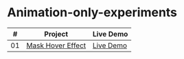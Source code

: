# Animation-only-experiments

|  #  | Project                                                                                                        | Live Demo                                                      |
| :-: | -------------------------------------------------------------------------------------------------------------- | -------------------------------------------------------------- |
| 01  | [Mask Hover Effect](https://github.com/matiasbacelar98/animation-only-experiments/tree/main/mask-hover-effect) | [Live Demo](https://mask-hover-effect-experiment.netlify.app/) |
